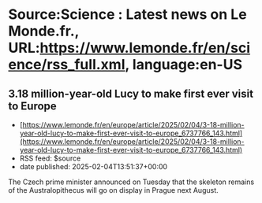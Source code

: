 # Source:Science : Latest news on Le Monde.fr., URL:https://www.lemonde.fr/en/science/rss_full.xml, language:en-US

## 3.18 million-year-old Lucy to make first ever visit to Europe
 - [https://www.lemonde.fr/en/europe/article/2025/02/04/3-18-million-year-old-lucy-to-make-first-ever-visit-to-europe_6737766_143.html](https://www.lemonde.fr/en/europe/article/2025/02/04/3-18-million-year-old-lucy-to-make-first-ever-visit-to-europe_6737766_143.html)
 - RSS feed: $source
 - date published: 2025-02-04T13:51:37+00:00

The Czech prime minister announced on Tuesday that the skeleton remains of the Australopithecus will go on display in Prague next August.

